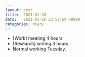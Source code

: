 ```yaml
---
layout: post
title:  2021-01-26
date:   2021-01-26 23:59:59 +0900
categories: diary
---
```


- [Work] meeting 4 hours
- [Research] writing 3 hours
- Normal working Tuesday.
